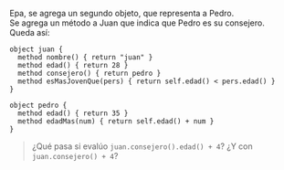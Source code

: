 Epa, se agrega un segundo objeto, que representa a Pedro.  
Se agrega un método a Juan que indica que Pedro es su consejero.  
Queda así:

```wollok
object juan {
  method nombre() { return "juan" }
  method edad() { return 28 }
  method consejero() { return pedro }
  method esMasJovenQue(pers) { return self.edad() < pers.edad() }
}

object pedro {
  method edad() { return 35 }
  method edadMas(num) { return self.edad() + num }
}
```

> ¿Qué pasa si evalúo `juan.consejero().edad() + 4`? ¿Y con `juan.consejero() + 4`?

